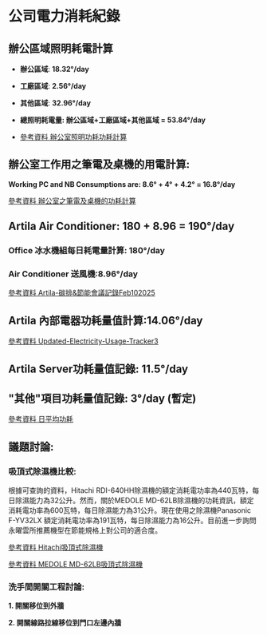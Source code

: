 # 公司電力消耗紀錄
## 辦公區域照明耗電計算

- **辦公區域**: **18.32°/day**  

- **工廠區域**: **2.56°/day**  

- **其他區域**: **32.96°/day** 

- **總照明耗電量: 辦公區域+工廠區域+其他區域 = 53.84°/day** 

- [參考資料 辦公室照明功耗功耗計算](https://docs.google.com/spreadsheets/d/1c7QFDcjlNTmn6KBwS813Ob_AtV9xFkQ1gT8A5sbCh8w/edit?gid=914020242#gid=914020242)

## 辦公室工作用之筆電及桌機的用電計算: 
**Working PC and NB Consumptions are: 8.6° + 4° + 4.2° = 16.8°/day**

[參考資料 辦公室之筆電及桌機的功耗計算](https://docs.google.com/spreadsheets/d/1c7QFDcjlNTmn6KBwS813Ob_AtV9xFkQ1gT8A5sbCh8w/edit?gid=914020242#gid=914020242)

## Artila Air Conditioner: **180 + 8.96 = 190°/day**

### Office 冰水機組每日耗電量計算: **180°/day**

### Air Conditioner 送風機:**8.96°/day**

[參考資料 Artila-碳排&節能會議記錄Feb102025](Artila-碳排&節能會議記錄-Feb102025.md)

## Artila 內部電器功耗量值計算:14.06°/day

[參考資料 Updated-Electricity-Usage-Tracker3](https://docs.google.com/spreadsheets/d/15qC8A5fQTgHm3z_aiqw64yScEbDyl_wbgTKzL_kQgRc/edit?gid=1158469006#gid=1158469006)

## Artila Server功耗量值記錄: 11.5°/day
## "其他"項目功耗量值記錄: 3°/day (暫定)

[參考資料 日平均功耗](https://docs.google.com/spreadsheets/d/1kc9P3g9GO6VaeLkzuZZWjF1ibCIpiVH_DQ4AageVu0M/edit?gid=0#gid=0)

## 議題討論:

### 吸頂式除濕機比較:

根據可查詢的資料，Hitachi RDI-640HH除濕機的額定消耗電功率為440瓦特，每日除濕能力為32公升。 ​然而，關於MEDOLE MD-62LB除濕機的功耗資訊，額定消耗電功率為600瓦特，每日除濕能力為31公升。現在使用之除濕機Panasonic F-YV32LX 額定消耗電功率為191瓦特，每日除濕能力為16公升。目前進一步詢問永曜雲所推薦機型在節能規格上對公司的適合度。

[參考資料 Hitachi吸頂式除濕機](https://tw.bid.yahoo.com/item/101219266299;_ylt=AwrtkIj61ttnhwIqqXB21gt.;_ylu=c2VjA2ZwLWF0dHJpYgRzbGsDcnVybA--)

[參考資料 MEDOLE MD-62LB吸頂式除濕機](https://www.medole.com.tw/hanging-hidden-air-duct-dehumidifier.htm)

### 洗手間開關工程討論:
**1. 開關移位到外牆**

**2. 開關線路拉線移位到門口左邊內牆**
